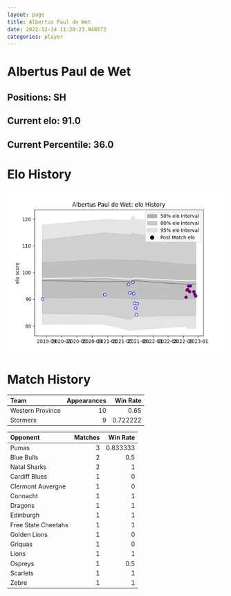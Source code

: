 ```yaml
---  
layout: page  
title: Albertus Paul de Wet  
date: 2022-12-14 11:20:23.948573  
categories: player  
---
```

# Albertus Paul de Wet

## Positions: SH

## Current elo: 91.0

## Current Percentile: 36.0

# Elo History


![elo history](history_AlbertusPauldeWet.png)
# Match History


| Team             |   Appearances |   Win Rate |
|:-----------------|--------------:|-----------:|
| Western Province |            10 |   0.65     |
| Stormers         |             9 |   0.722222 |

| Opponent            |   Matches |   Win Rate |
|:--------------------|----------:|-----------:|
| Pumas               |         3 |   0.833333 |
| Blue Bulls          |         2 |   0.5      |
| Natal Sharks        |         2 |   1        |
| Cardiff Blues       |         1 |   0        |
| Clermont Auvergne   |         1 |   0        |
| Connacht            |         1 |   1        |
| Dragons             |         1 |   1        |
| Edinburgh           |         1 |   1        |
| Free State Cheetahs |         1 |   1        |
| Golden Lions        |         1 |   0        |
| Griquas             |         1 |   0        |
| Lions               |         1 |   1        |
| Ospreys             |         1 |   0.5      |
| Scarlets            |         1 |   1        |
| Zebre               |         1 |   1        |